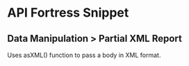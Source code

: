 # API Fortress Snippet
## Data Manipulation > Partial XML Report

Uses asXML() function to pass a body in XML format.
